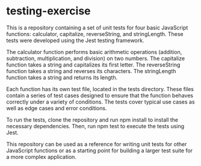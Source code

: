 # testing-exercise
This is a repository containing a set of unit tests for four basic JavaScript functions: calculator, capitalize, reverseString, and stringLength. These tests were developed using the Jest testing framework.

The calculator function performs basic arithmetic operations (addition, subtraction, multiplication, and division) on two numbers. The capitalize function takes a string and capitalizes its first letter. The reverseString function takes a string and reverses its characters. The stringLength function takes a string and returns its length.

Each function has its own test file, located in the tests directory. These files contain a series of test cases designed to ensure that the function behaves correctly under a variety of conditions. The tests cover typical use cases as well as edge cases and error conditions.

To run the tests, clone the repository and run npm install to install the necessary dependencies. Then, run npm test to execute the tests using Jest.

This repository can be used as a reference for writing unit tests for other JavaScript functions or as a starting point for building a larger test suite for a more complex application.

